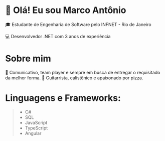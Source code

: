 # 👋 Olá! Eu sou Marco Antônio
🎓 Estudante de Engenharia de Software pelo INFNET - Rio de Janeiro

💻 Desenvolvedor .NET com 3 anos de experiência


# Sobre mim
🔧 Comunicativo, team player e sempre em busca de entregar o requisitado da melhor forma.
🚀 Guitarrista, calistênico e apaixonado por pizza.

# Linguagens e Frameworks:

> - C#
> -  SQL
> - JavaScript
> - TypeScript
> - Angular



